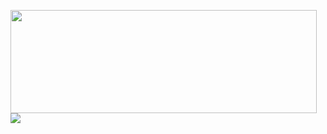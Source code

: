 <p>
  <img align="left" width="490" height="165" src="https://github-readme-stats.vercel.app/api?username=besingamkb&show_icons=true&hide_border=false&line_height=20&title_color=8b0000&icon_color=781f19&show_owner=true"/>
  <p>
  <img src="https://views.whatilearened.today/views/github/besingamkb/views.svg" />
</p>
</p>
